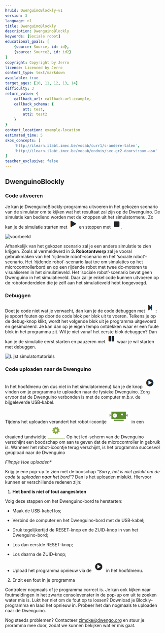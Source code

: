 ```yaml
---
hruid: DwenguinoBlockly-v1
version: 3
language: nl
title: DwenguinoBlockly
description: DwenguinoBlockly
keywords: [Sociale robot]
educational_goals: [
    {source: Source, id: id}, 
    {source: Source2, id: id2}
]
copyright: Copyright by Jerro
licence: Licenced by Jerro
content_type: text/markdown
available: true
target_ages: [10, 11, 12, 13, 14]
difficulty: 3
return_value: {
    callback_url: callback-url-example,
    callback_schema: {
        att: test,
        att2: test2
    }
}
content_location: example-location
estimated_time: 5
skos_concepts: [
    'http://ilearn.ilabt.imec.be/vocab/curr1/c-andere-talen', 
    'http://ilearn.ilabt.imec.be/vocab/ondniv/sec-gr2-doorstroom-aso'
]
teacher_exclusive: false
---
```


## DwenguinoBlockly

### Code uitvoeren

Je kan je DwenguinoBlockly-programma uitvoeren in het gekozen scenario van de simulator om te kijken wat het resultaat zal zijn op de Dwenguino. De simulatie kan bediend worden met de knoppen uit het simulatormenu. Zo kan je de simulatie starten met ![](embed/Playknop.png "Play") en stoppen met ![](embed/Stopknop.png "Stop").

![](@youtube/https://www.youtube.com/embed/hmr5smg7l8Y "voorbeeld")

Afhankelijk van het gekozen scenario zal je een andere simulatie te zien krijgen. Zoals al vermeldwerd in **3. Robotontwerp** zal je vooral gebruikmaken van het ‘rijdende robot’-scenario en het ‘sociale robot’-scenario. Het ‘rijdende robot’-scenario laat toe om simulaties op het microcontrollerbord en op een rijdende robot met twee dc-motoren te visualiseren in het simulatieveld. Het ‘sociale robot’-scenario bevat geen Dwenguino in het simulatieveld. Daar zal je enkel code kunnen uitvoeren op de robotonderdelen die je zelf aan het simulatieveld hebt toegevoegd.


### Debuggen

Doet je code niet wat je verwacht, dan kan je de code debuggen met ![](embed/Stapknop.png "Stap"): je spoort fouten op door de code blok per blok uit te voeren. Telkens je op de debug-knop klikt, wordt het volgende blok uit je programma uitgevoerd en gesimuleerd. Je kan dan op je eigen tempo ontdekken waar er een foute blok in het programma zit. Wil je niet vanaf het eerste blok debuggen? Dan kan je de simulatie eerst starten en pauzeren met ![](embed/Pauzeknop.png "Pauze") waar je wil starten met debuggen.

![](@youtube/https://www.youtube.com/embed/PhblfDjUXPQ&list=PLHRY06NDfDXlBpLm5J3BK26Ul6GxGykDu&index=2 "Lijst simulatortutorials")


### Code uploaden naar de Dwenguino

In het hoofdmenu (en dus niet in het simulatormenu) kan je de knop ![](embed/Upload.png "Upload") vinden om je programma te uploaden naar de fysieke Dwenguino. Zorg ervoor dat de Dwenguino verbonden is met de computer m.b.v. de bijgeleverde USB-kabel.


Tijdens het uploaden verandert het robot-icoontje ![](embed/RobotIcoon.png "Robot icoon") in een draaiend tandwieltje ![](embed/Settings.png "Bezig"). Op het lcd-scherm van de Dwenguino verschijnt een boodschap om aan te geven dat de microcontroller in gebruik is. Wanneer het robot-icoontje terug verschijnt, is het programma succesvol geüpload naar de Dwenguino

*Filmpje Hoe uploaden**

Krijg je ene pop-up te zien met de booschap *"Sorry, het is niet gelukt om de code te uploaden naar het bord"*? Dan is het uploaden mislukt. Hiervoor kunnen er verschillende redenen zijn:


1. **Het bord is niet of fout aangesloten**

Volg deze stappen om het Dwenguino-bord te herstarten:

* Maak de USB-kabel los;

* Verbind de computer en het Dwenguino-bord met de USB-kabel;

* Druk tegelijkertijd de RESET-knop en de ZUID-knop in van het Dwenguino-bord;

* Los dan eerstde RESET-knop;

* Los daarna de ZUID-knop;

* Upload het programma opnieuw via de ![](embed/Upload.png "Upload") in het hoofdmenu.


2. Er zit een fout in je programma

Controleer nogmaals of je programma correct is. Je kan ook kijken naar foutmeldingen in het zwarte consolevenster in de pop-up om uit te zoeken water mis is. Lukt her niet om de fout op te lossen? Download je Blockly-programma en laad het opnieuw in. Probeer het dan nogmaals te uploaden naar de Dwenguino.

Nog steeds problemen? Contacteer zimcke@dwengo.org en stuur je proramma mee door, zodat we kunnen bekijken wat er mis gaat.